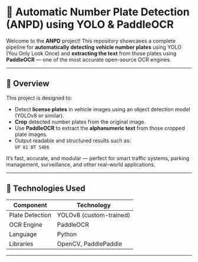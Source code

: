 # 🚗 Automatic Number Plate Detection (ANPD) using YOLO & PaddleOCR

Welcome to the **ANPD** project! This repository showcases a complete pipeline for **automatically detecting vehicle number plates** using YOLO (You Only Look Once) and **extracting the text** from those plates using **PaddleOCR** — one of the most accurate open-source OCR engines.

---

## 📌 Overview

This project is designed to:
- Detect **license plates** in vehicle images using an object detection model (YOLOv8 or similar).
- **Crop** detected number plates from the original image.
- Use **PaddleOCR** to extract the **alphanumeric text** from those cropped plate images.
- Output readable and structured results such as:  
  `UP 81 BT 5486`

It’s fast, accurate, and modular — perfect for smart traffic systems, parking management, surveillance, and other real-world applications.

---

## 🧠 Technologies Used

| Component         | Technology               |
|------------------|--------------------------|
| Plate Detection  | YOLOv8 (custom-trained)  |
| OCR Engine       | PaddleOCR                |
| Language         | Python                   |
| Libraries        | OpenCV, PaddlePaddle     |

---



